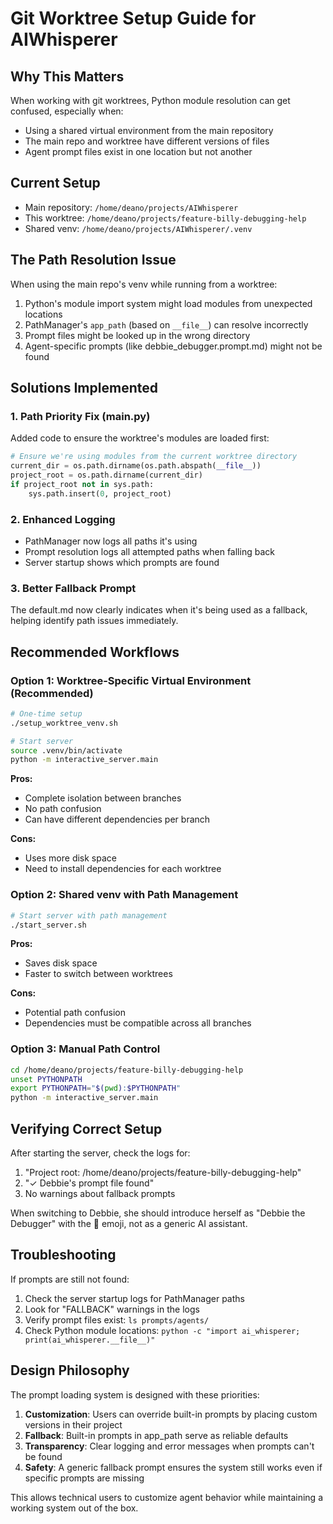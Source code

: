 # Git Worktree Setup Guide for AIWhisperer

## Why This Matters

When working with git worktrees, Python module resolution can get confused, especially when:
- Using a shared virtual environment from the main repository
- The main repo and worktree have different versions of files
- Agent prompt files exist in one location but not another

## Current Setup

- Main repository: `/home/deano/projects/AIWhisperer`
- This worktree: `/home/deano/projects/feature-billy-debugging-help`
- Shared venv: `/home/deano/projects/AIWhisperer/.venv`

## The Path Resolution Issue

When using the main repo's venv while running from a worktree:
1. Python's module import system might load modules from unexpected locations
2. PathManager's `app_path` (based on `__file__`) can resolve incorrectly
3. Prompt files might be looked up in the wrong directory
4. Agent-specific prompts (like debbie_debugger.prompt.md) might not be found

## Solutions Implemented

### 1. Path Priority Fix (main.py)
Added code to ensure the worktree's modules are loaded first:
```python
# Ensure we're using modules from the current worktree directory
current_dir = os.path.dirname(os.path.abspath(__file__))
project_root = os.path.dirname(current_dir)
if project_root not in sys.path:
    sys.path.insert(0, project_root)
```

### 2. Enhanced Logging
- PathManager now logs all paths it's using
- Prompt resolution logs all attempted paths when falling back
- Server startup shows which prompts are found

### 3. Better Fallback Prompt
The default.md now clearly indicates when it's being used as a fallback, helping identify path issues immediately.

## Recommended Workflows

### Option 1: Worktree-Specific Virtual Environment (Recommended)
```bash
# One-time setup
./setup_worktree_venv.sh

# Start server
source .venv/bin/activate
python -m interactive_server.main
```

**Pros:**
- Complete isolation between branches
- No path confusion
- Can have different dependencies per branch

**Cons:**
- Uses more disk space
- Need to install dependencies for each worktree

### Option 2: Shared venv with Path Management
```bash
# Start server with path management
./start_server.sh
```

**Pros:**
- Saves disk space
- Faster to switch between worktrees

**Cons:**
- Potential path confusion
- Dependencies must be compatible across all branches

### Option 3: Manual Path Control
```bash
cd /home/deano/projects/feature-billy-debugging-help
unset PYTHONPATH
export PYTHONPATH="$(pwd):$PYTHONPATH"
python -m interactive_server.main
```

## Verifying Correct Setup

After starting the server, check the logs for:
1. "Project root: /home/deano/projects/feature-billy-debugging-help"
2. "✓ Debbie's prompt file found"
3. No warnings about fallback prompts

When switching to Debbie, she should introduce herself as "Debbie the Debugger" with the 🐛 emoji, not as a generic AI assistant.

## Troubleshooting

If prompts are still not found:
1. Check the server startup logs for PathManager paths
2. Look for "FALLBACK" warnings in the logs
3. Verify prompt files exist: `ls prompts/agents/`
4. Check Python module locations: `python -c "import ai_whisperer; print(ai_whisperer.__file__)"`

## Design Philosophy

The prompt loading system is designed with these priorities:
1. **Customization**: Users can override built-in prompts by placing custom versions in their project
2. **Fallback**: Built-in prompts in app_path serve as reliable defaults
3. **Transparency**: Clear logging and error messages when prompts can't be found
4. **Safety**: A generic fallback prompt ensures the system still works even if specific prompts are missing

This allows technical users to customize agent behavior while maintaining a working system out of the box.